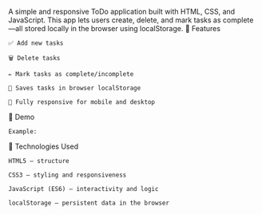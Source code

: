 A simple and responsive ToDo application built with HTML, CSS, and JavaScript. This app lets users create, delete, and mark tasks as complete—all stored locally in the browser using localStorage.
🚀 Features

    ✅ Add new tasks

    🗑️ Delete tasks

    ✏️ Mark tasks as complete/incomplete

    💾 Saves tasks in browser localStorage

    📱 Fully responsive for mobile and desktop

📸 Demo

    Example:

🧰 Technologies Used

    HTML5 – structure

    CSS3 – styling and responsiveness

    JavaScript (ES6) – interactivity and logic

    localStorage – persistent data in the browser
